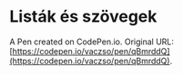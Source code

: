 # Listák és szövegek

A Pen created on CodePen.io. Original URL: [https://codepen.io/vaczso/pen/qBmrddQ](https://codepen.io/vaczso/pen/qBmrddQ).


